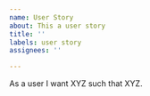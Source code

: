 ```yaml
---
name: User Story
about: This a user story
title: ''
labels: user story
assignees: ''

---
```


As a user I want XYZ such that XYZ.
